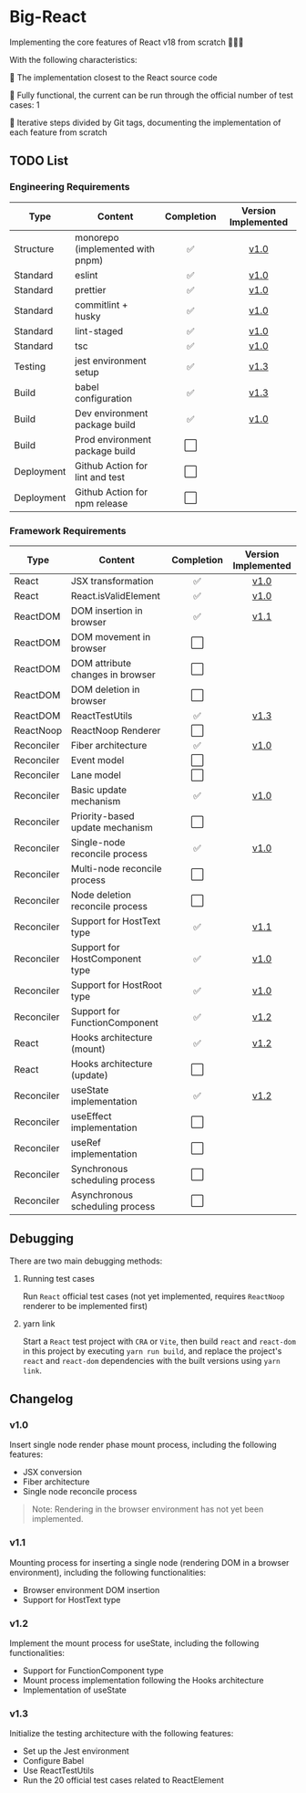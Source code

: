 # Big-React

Implementing the core features of React v18 from scratch 🎉🎉🎉

With the following characteristics:

👬 The implementation closest to the React source code

💪 Fully functional, the current can be run through the official number of test cases: 1

🚶 Iterative steps divided by Git tags, documenting the implementation of each feature from scratch

## TODO List

### Engineering Requirements

| Type       | Content                          | Completion |                    Version Implemented                     |
| ---------- | -------------------------------- | :--------: | :--------------------------------------------------------: |
| Structure  | monorepo (implemented with pnpm) |     ✅     | [v1.0](https://github.com/CassandraCat/BigReact/tree/v1.0) |
| Standard   | eslint                           |     ✅     | [v1.0](https://github.com/CassandraCat/BigReact/tree/v1.0) |
| Standard   | prettier                         |     ✅     | [v1.0](https://github.com/CassandraCat/BigReact/tree/v1.0) |
| Standard   | commitlint + husky               |     ✅     | [v1.0](https://github.com/CassandraCat/BigReact/tree/v1.0) |
| Standard   | lint-staged                      |     ✅     | [v1.0](https://github.com/CassandraCat/BigReact/tree/v1.0) |
| Standard   | tsc                              |     ✅     | [v1.0](https://github.com/CassandraCat/BigReact/tree/v1.0) |
| Testing    | jest environment setup           |     ✅     | [v1.3](https://github.com/CassandraCat/BigReact/tree/v1.3) |
| Build      | babel configuration              |     ✅     | [v1.3](https://github.com/CassandraCat/BigReact/tree/v1.3) |
| Build      | Dev environment package build    |     ✅     | [v1.0](https://github.com/CassandraCat/BigReact/tree/v1.0) |
| Build      | Prod environment package build   |    ⬜️     |                                                            |
| Deployment | Github Action for lint and test  |    ⬜️     |                                                            |
| Deployment | Github Action for npm release    |    ⬜️     |                                                            |

### Framework Requirements

| Type       | Content                          | Completion |                    Version Implemented                     |
| ---------- | -------------------------------- | :--------: | :--------------------------------------------------------: |
| React      | JSX transformation               |     ✅     | [v1.0](https://github.com/CassandraCat/BigReact/tree/v1.0) |
| React      | React.isValidElement             |     ✅     | [v1.0](https://github.com/CassandraCat/BigReact/tree/v1.0) |
| ReactDOM   | DOM insertion in browser         |     ✅     | [v1.1](https://github.com/CassandraCat/BigReact/tree/v1.1) |
| ReactDOM   | DOM movement in browser          |    ⬜️     |                                                            |
| ReactDOM   | DOM attribute changes in browser |    ⬜️     |                                                            |
| ReactDOM   | DOM deletion in browser          |    ⬜️     |                                                            |
| ReactDOM   | ReactTestUtils                   |     ✅     | [v1.3](https://github.com/CassandraCat/BigReact/tree/v1.3) |
| ReactNoop  | ReactNoop Renderer               |    ⬜️     |                                                            |
| Reconciler | Fiber architecture               |     ✅     | [v1.0](https://github.com/CassandraCat/BigReact/tree/v1.0) |
| Reconciler | Event model                      |    ⬜️     |                                                            |
| Reconciler | Lane model                       |    ⬜️     |                                                            |
| Reconciler | Basic update mechanism           |     ✅     | [v1.0](https://github.com/CassandraCat/BigReact/tree/v1.0) |
| Reconciler | Priority-based update mechanism  |    ⬜️     |                                                            |
| Reconciler | Single-node reconcile process    |     ✅     | [v1.0](https://github.com/CassandraCat/BigReact/tree/v1.0) |
| Reconciler | Multi-node reconcile process     |    ⬜️     |                                                            |
| Reconciler | Node deletion reconcile process  |    ⬜️     |                                                            |
| Reconciler | Support for HostText type        |     ✅     | [v1.1](https://github.com/CassandraCat/BigReact/tree/v1.1) |
| Reconciler | Support for HostComponent type   |     ✅     | [v1.0](https://github.com/CassandraCat/BigReact/tree/v1.0) |
| Reconciler | Support for HostRoot type        |     ✅     | [v1.0](https://github.com/CassandraCat/BigReact/tree/v1.0) |
| Reconciler | Support for FunctionComponent    |     ✅     | [v1.2](https://github.com/CassandraCat/BigReact/tree/v1.2) |
| React      | Hooks architecture (mount)       |     ✅     | [v1.2](https://github.com/CassandraCat/BigReact/tree/v1.2) |
| React      | Hooks architecture (update)      |    ⬜️     |                                                            |
| Reconciler | useState implementation          |     ✅     | [v1.2](https://github.com/CassandraCat/BigReact/tree/v1.2) |
| Reconciler | useEffect implementation         |    ⬜️     |                                                            |
| Reconciler | useRef implementation            |    ⬜️     |                                                            |
| Reconciler | Synchronous scheduling process   |    ⬜️     |                                                            |
| Reconciler | Asynchronous scheduling process  |    ⬜️     |                                                            |

## Debugging

There are two main debugging methods:

1. Running test cases

   Run `React` official test cases (not yet implemented, requires `ReactNoop` renderer to be implemented first)

2. yarn link

   Start a `React` test project with `CRA` or `Vite`, then build `react` and `react-dom` in this project by executing `yarn run build`, and replace the project's `react` and `react-dom` dependencies with the built versions using `yarn link`.

## Changelog

### v1.0

Insert single node render phase mount process, including the following features:

- JSX conversion
- Fiber architecture
- Single node reconcile process

> Note: Rendering in the browser environment has not yet been implemented.

### v1.1

Mounting process for inserting a single node (rendering DOM in a browser environment), including the following functionalities:

- Browser environment DOM insertion
- Support for HostText type

### v1.2

Implement the mount process for useState, including the following functionalities:

- Support for FunctionComponent type
- Mount process implementation following the Hooks architecture
- Implementation of useState

### v1.3

Initialize the testing architecture with the following features:

- Set up the Jest environment
- Configure Babel
- Use ReactTestUtils
- Run the 20 official test cases related to ReactElement
